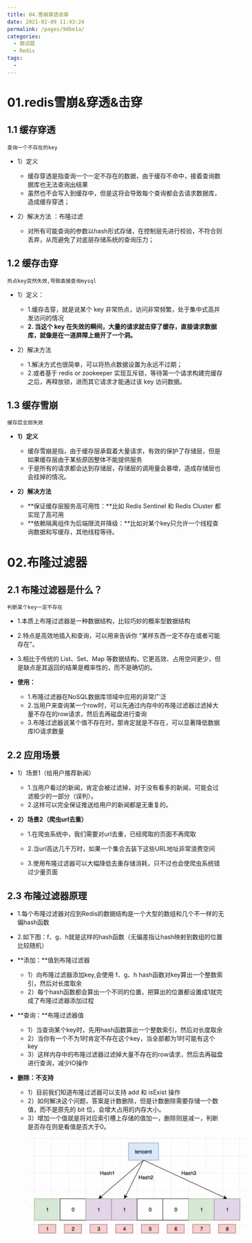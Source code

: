 ```yaml
---
title: 04.雪崩穿透击穿
date: 2021-02-09 11:43:24
permalink: /pages/9dbe1a/
categories:
  - 面试题
  - Redis
tags:
  - 
---
```

# 01.redis雪崩&穿透&击穿

## 1.1 缓存穿透

`查询一个不存在的key`

- 1）定义
  - 缓存穿透是指查询一个一定不存在的数据，由于缓存不命中，接着查询数据库也无法查询出结果
  - 虽然也不会写入到缓存中，但是这将会导致每个查询都会去请求数据库，造成缓存穿透；

- 2）解决方法 ：布隆过滤
  - 对所有可能查询的参数以hash形式存储，在控制层先进行校验，不符合则丢弃，从而避免了对底层存储系统的查询压力；

## 1.2 缓存击穿

`热点key突然失效,导致直接查询mysql`

- 1）定义：
  - 1.缓存击穿，就是说某个 key 非常热点，访问非常频繁，处于集中式高并发访问的情况
  - **2. 当这个 key 在失效的瞬间，大量的请求就击穿了缓存，直接请求数据库，就像是在一道屏障上凿开了一个洞。**

- 2）解决方法
  - 1.解决方式也很简单，可以将热点数据设置为永远不过期；
  - 2.或者基于 redis or zookeeper 实现互斥锁，等待第一个请求构建完缓存之后，再释放锁，进而其它请求才能通过该 key 访问数据。

## 1.3 缓存雪崩

`缓存层全部失效`

- **1）定义**
  - 缓存雪崩是指，由于缓存层承载着大量请求，有效的保护了存储层，但是如果缓存层由于某些原因整体不能提供服务
  - 于是所有的请求都会达到存储层，存储层的调用量会暴增，造成存储层也会挂掉的情况。

- **2）解决方法**
  - **保证缓存层服务高可用性：**比如 Redis Sentinel 和 Redis Cluster 都实现了高可用
  - **依赖隔离组件为后端限流并降级：**比如对某个key只允许一个线程查询数据和写缓存，其他线程等待。

# 02.布隆过滤器

## 2.1 布隆过滤器是什么？

`判断某个key一定不存在`

- 1.本质上布隆过滤器是一种数据结构，比较巧妙的概率型数据结构

- 2.特点是高效地插入和查询，可以用来告诉你 “某样东西一定不存在或者可能存在”。

- 3.相比于传统的 List、Set、Map 等数据结构，它更高效、占用空间更少，但是缺点是其返回的结果是概率性的，而不是确切的。

- **使用：**
  - 1.布隆过滤器在NoSQL数据库领域中应用的非常广泛
  - 2.当用户来查询某一个row时，可以先通过内存中的布隆过滤器过滤掉大量不存在的row请求，然后去再磁盘进行查询
  - 3.布隆过滤器说某个值不存在时，那肯定就是不存在，可以显著降低数据库IO请求数量

## 2.2 应用场景

- 1）场景1（给用户推荐新闻）
  - 1.当用户看过的新闻，肯定会被过滤掉，对于没有看多的新闻，可能会过滤极少的一部分（误判）。
  - 2.这样可以完全保证推送给用户的新闻都是无重复的。

- **2）场景2（爬虫url去重）**
  - 1.在爬虫系统中，我们需要对url去重，已经爬取的页面不再爬取
  - 2.当url高达几千万时，如果一个集合去装下这些URL地址非常浪费空间

  - 3.使用布隆过滤器可以大幅降低去重存储消耗，只不过也会使爬虫系统错过少量页面

## 2.3 布隆过滤器原理

- 1.每个布隆过滤器对应到Redis的数据结构是一个大型的数组和几个不一样的无偏hash函数

- 2.如下图：f、g、h就是这样的hash函数（无偏差指让hash映射到数组的位置比较随机）

- **添加：**值到布隆过滤器
  - 1）向布隆过滤器添加key,会使用 f、g、h hash函数对key算出一个整数索引，然后对长度取余
  - 2）每个hash函数都会算出一个不同的位置，把算出的位置都设置成1就完成了布隆过滤器添加过程

- **查询：**布隆过滤器值
  - 1）当查询某个key时，先用hash函数算出一个整数索引，然后对长度取余
  - 2）当你有一个不为1时肯定不存在这个key，当全部都为1时可能有这个key
  - 3）这样内存中的布隆过滤器过滤掉大量不存在的row请求，然后去再磁盘进行查询，减少IO操作
- **删除：不支持**
  - 1）目前我们知道布隆过滤器可以支持 add 和 isExist 操作
  - 2）如何解决这个问题，答案是计数删除，但是计数删除需要存储一个数值，而不是原先的 bit 位，会增大占用的内存大小。
  - 3）增加一个值就是将对应索引槽上存储的值加一，删除则是减一，判断是否存在则是看值是否大于0。

<img src="./assets/image-20210119145653913.png" style="width: 700px; margin-left: 50px;"> </img>











